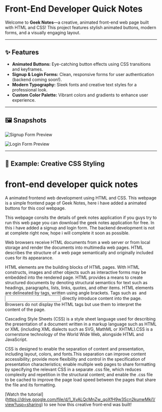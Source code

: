 # Front-End Developer Quick Notes

Welcome to **Geek Notes**—a creative, animated front-end web page built with HTML and CSS! This project features stylish animated buttons, modern forms, and a visually engaging layout.

---

## ✨ Features

- **Animated Buttons:** Eye-catching button effects using CSS transitions and keyframes.
- **Signup & Login Forms:** Clean, responsive forms for user authentication (backend coming soon!).
- **Modern Typography:** Sleek fonts and creative text styles for a professional look.
- **Custom Color Palette:** Vibrant colors and gradients to enhance user experience.

---

## 🖼️ Snapshots

![Signup Form Preview](https://user-images.githubusercontent.com/85097081/230588434-847f7e30-ef5c-4618-8628-cddc2cc8e339.png)

![Login Form Preview](https://user-images.githubusercontent.com/85097081/230589901-f2c4e233-f672-4b7f-83aa-5906a2019437.png)

---

## 🎨 Example: Creative CSS Styling







#  front-end developer quick notes 
A animated frontend web development using HTML and CSS. This webpage is a simple frontend page of Geek Notes, here i have added a animated buttons for this cool webpage.

This webpage consits the details of geek notes application if you guys try to run this web page you can download the geek notes application for free. In this i have added a signup and login form. The backend development is not at complete right now, hope i will complete it soon as possible. 

Web browsers receive HTML documents from a web server or from local storage and render the documents into multimedia web pages. HTML describes the structure of a web page semantically and originally included cues for its appearance.

HTML elements are the building blocks of HTML pages. With HTML constructs, images and other objects such as interactive forms may be embedded into the rendered page. HTML provides a means to create structured documents by denoting structural semantics for text such as headings, paragraphs, lists, links, quotes, and other items. HTML elements are delineated by tags, written using angle brackets. Tags such as <img /> and <input /> directly introduce content into the page. Browsers do not display the HTML tags but use them to interpret the content of the page.

Cascading Style Sheets (CSS) is a style sheet language used for describing the presentation of a document written in a markup language such as HTML or XML (including XML dialects such as SVG, MathML or XHTML).CSS is a cornerstone technology of the World Wide Web, alongside HTML and JavaScript.

CSS is designed to enable the separation of content and presentation, including layout, colors, and fonts.This separation can improve content accessibility; provide more flexibility and control in the specification of presentation characteristics; enable multiple web pages to share formatting by specifying the relevant CSS in a separate .css file, which reduces complexity and repetition in the structural content; and enable the .css file to be cached to improve the page load speed between the pages that share the file and its formatting.
</p>


[Watch the tutorial]  (https://drive.google.com/file/d/1_XvALQcMnZw_qoXfH9w3Scn2kunwMki1/view?usp=sharing) to see how this creative front-end was built!

